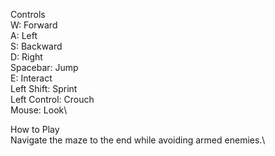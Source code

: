 Controls\
W: Forward\
A: Left\
S: Backward\
D: Right\
Spacebar: Jump\
E: Interact\
Left Shift: Sprint\
Left Control: Crouch\
Mouse: Look\

How to Play\
Navigate the maze to the end while avoiding armed enemies.\
